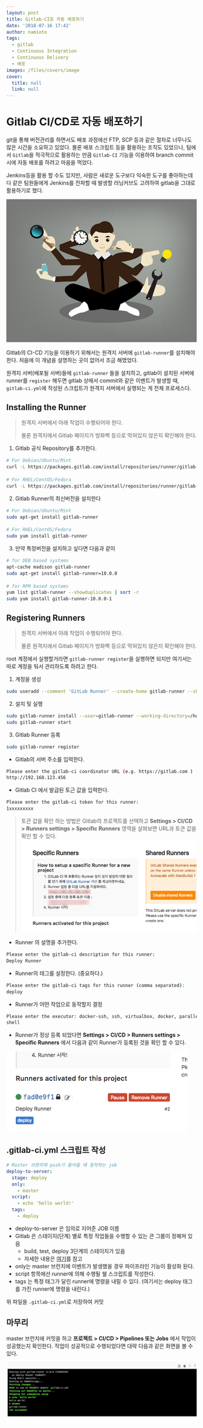 ```yaml
---
layout: post
title: Gitlab-CI로 자동 배포하기
date: '2018-07-16 17:42'
author: namioto
tags:
  - gitlab
  - Continuous Integration
  - Continuous Delivery
  - 배포
images: /files/covers/image
cover:
  title: null
  link: null
---
```


# Gitlab CI/CD로 자동 배포하기
git을 통해 버전관리를 하면서도 배포 과정에선 FTP, SCP 등과 같은 절차로 너무나도 많은 시간을 소요하고 있었다.
몰론 배포 스크립트 등을 활용하는 조직도 있었으나, 팀에서 `Gitlab`을 적극적으로 활용하는 만큼 `Gitlab-CI` 기능을 이용하여 branch commit시에 자동 배포를 하려고 마음을 먹었다.

Jenkins등을 활용 할 수도 있지만, 사람은 새로운 도구보다 익숙한 도구를 좋아하는데다 같은 팀원들에게 Jenkins를 전파할 때 발생할 러닝커브도 고려하여 gitlab을 그대로 활용하기로 했다.

![multi-tasking](files/images/2018/07/multi-tasking.png)

Gitlab의 CI-CD 기능을 이용하기 위해서는 원격지 서버에 `gitlab-runner`를 설치해야한다.
처음에 이 개념을 설명하는 곳이 없어서 조금 해맸었다.

원격지 서버(배포될 서버)들에 `gitlab-runner` 들을 설치하고,
gitlab이 설치된 서버에 runner를 `register` 해두면 gitlab 상에서 commit와 같은 이벤트가 발생할 때, `gitlab-ci.yml`에 작성된 스크립트가 원격지 서버에서 실행되는 게 전체 프로세스다.


## Installing the Runner
> 원격지 서버에서 아래 작업이 수행되어야 한다.
>
> 몰론 원격지에서 Gitlab 페이지가 방화벽 등으로 막혀있지 않은지 확인해야 한다.

1. Gitlab 공식 Repository를 추가한다.
```sh
# For Debian/Ubuntu/Mint
curl -L https://packages.gitlab.com/install/repositories/runner/gitlab-runner/script.deb.sh | sudo bash

# For RHEL/CentOS/Fedora
curl -L https://packages.gitlab.com/install/repositories/runner/gitlab-runner/script.rpm.sh | sudo bash
```

2. Gitlab Runner의 최신버전을 설치한다
```sh
# For Debian/Ubuntu/Mint
sudo apt-get install gitlab-runner

# For RHEL/CentOS/Fedora
sudo yum install gitlab-runner
```
3. 만약 특정버전을 설치하고 싶다면 다음과 같이
```sh
# for DEB based systems
apt-cache madison gitlab-runner
sudo apt-get install gitlab-runner=10.0.0

# for RPM based systems
yum list gitlab-runner --showduplicates | sort -r
sudo yum install gitlab-runner-10.0.0-1
```

## Registering Runners
> 원격지 서버에서 아래 작업이 수행되어야 한다.
>
> 몰론 원격지에서 Gitlab 페이지가 방화벽 등으로 막혀있지 않은지 확인해야 한다.

root 계정에서 실행할거라면 `gitlab-runner register`을 실행하면 되지만 여기서는 따로 계정을 둬서 관리하도록 하려고 한다.

1. 계정을 생성
```sh
sudo useradd --comment 'GitLab Runner' --create-home gitlab-runner --shell /bin/bash
```

2. 설치 및 실행
```sh
sudo gitlab-runner install --user=gitlab-runner --working-directory=/home/gitlab-runner
sudo gitlab-runner start
```

3. Gitlab Runner 등록
  ```sh
  sudo gitlab-runner register
  ```
  - Gitlab의 서버 주소를 입력한다.
  ```sh
  Please enter the gitlab-ci coordinator URL (e.g. https://gitlab.com )
http://192.168.123.456
  ```
  - Gitlab CI 에서 발급된 토근 값을 입력한다.
  ```sh
  Please enter the gitlab-ci token for this runner:
  1xxxxxxxxx
  ```
> 토큰 값을 확인 하는 방법은 Gitlab의 프로젝트를 선택하고 **Settings > CI/CD > Runners settings > Specific Runners** 영역을 살펴보면 URL과 토큰 값을 확인 할 수 있다.
> ![gitlab-ci-token](files/images/2018/07/gitlab-ci-token.png)

- Runner 의 설명을 추가한다.
```sh
Please enter the gitlab-ci description for this runner:
Deploy Runner
```

- Runner의 태그를 설정한다. (중요하다.)
```sh
Please enter the gitlab-ci tags for this runner (comma separated):
deploy
```

- Runner가 어떤 작업으로 동작할지 결정
```sh
Please enter the executor: docker-ssh, ssh, virtualbox, docker, parallels, shell, docker+machine, docker-ssh+machine, kubernetes:
shell
```
- Runner가 정상 등록 되었다면 **Settings > CI/CD > Runners settings > Specific Runners** 에서 다음과 같이 Runner가 등록된 것을 확인 할 수 있다.

![gitlab-runner-added](files/images/2018/07/gitlab-runner-added.png)

## .gitlab-ci.yml 스크립트 작성
```yml
# Master 브랜치에 push가 들어올 때 동작하는 job
deploy-to-server:
  stage: deploy
  only:
    - master
  script:
    - echo 'hello world!'
  tags:
    - deploy
```

- deploy-to-server 은 임의로 지어준 JOB 이름
- Gitlab 은 스테이지(단계) 별로 특정 작업들을 수행할 수 있는 큰 그룹이 정해져 있음
  - build, test, deploy 3단계의 스테이지가 있음
  - 자세한 내용은 [여기](https://docs.gitlab.com/ee/ci/yaml/README.html#stages)를 참고
- only는 master 브런치에 이벤트가 발생했을 경우 파이프라인 기능이 활성화 된다.
- script 항목에선 runner에 의해 수행될 쉘 스크립트를 작성한다.
- tags 는 특정 태그가 달린 runner에 명령을 내릴 수 있다. (여기서는 deploy 태그를 가진 runner에 명령을 내린다.)

위 파일을 `.gitlab-ci.yml`로 저장하여 커밋


## 마무리
master 브런치에 커밋을 하고 **프로젝트 > CI/CD > Pipelines 또는 Jobs** 에서 작업이 성공했는지 확인한다.
작업이 성공적으로 수행되었다면 대략 다음과 같은 화면을 볼 수 있다.

![gitlab-runner-result](files/images/2018/07/gitlab-runner-result.png)
